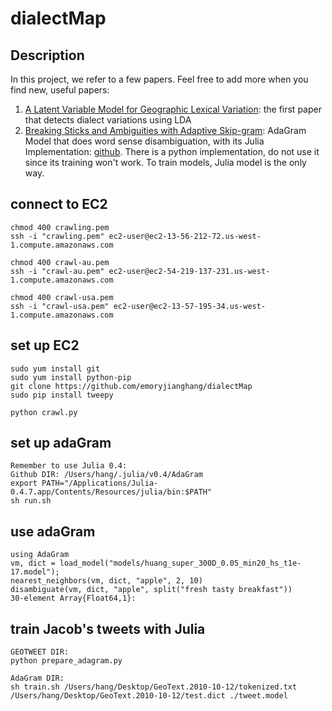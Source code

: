 # dialectMap

## Description

In this project, we refer to a few papers. Feel free to add more when you find new, useful papers:

1. [A Latent Variable Model for Geographic Lexical Variation](http://www.cs.cmu.edu/~nasmith/papers/eisenstein+oconnor+smith+xing.emnlp10.pdf): the first paper that detects dialect variations using LDA
2. [Breaking Sticks and Ambiguities with Adaptive Skip-gram](https://arxiv.org/pdf/1502.07257.pdf): AdaGram Model that does word sense disambiguation, with its Julia Implementation: [github](https://github.com/sbos/AdaGram.jl). There is a python implementation, do not use it since its training won't work. To train models, Julia model is the only way.



## connect to EC2

```
chmod 400 crawling.pem
ssh -i "crawling.pem" ec2-user@ec2-13-56-212-72.us-west-1.compute.amazonaws.com

chmod 400 crawl-au.pem
ssh -i "crawl-au.pem" ec2-user@ec2-54-219-137-231.us-west-1.compute.amazonaws.com

chmod 400 crawl-usa.pem
ssh -i "crawl-usa.pem" ec2-user@ec2-13-57-195-34.us-west-1.compute.amazonaws.com
```

## set up EC2

```
sudo yum install git 
sudo yum install python-pip
git clone https://github.com/emoryjianghang/dialectMap
sudo pip install tweepy

python crawl.py
```

## set up adaGram

```
Remember to use Julia 0.4:
Github DIR: /Users/hang/.julia/v0.4/AdaGram
export PATH="/Applications/Julia-0.4.7.app/Contents/Resources/julia/bin:$PATH"
sh run.sh
```

## use adaGram

```
using AdaGram
vm, dict = load_model("models/huang_super_300D_0.05_min20_hs_t1e-17.model");
nearest_neighbors(vm, dict, "apple", 2, 10)
disambiguate(vm, dict, "apple", split("fresh tasty breakfast"))
30-element Array{Float64,1}:
```

## train Jacob's tweets with Julia

```
GEOTWEET DIR:
python prepare_adagram.py

AdaGram DIR:
sh train.sh /Users/hang/Desktop/GeoText.2010-10-12/tokenized.txt  /Users/hang/Desktop/GeoText.2010-10-12/test.dict ./tweet.model
```







